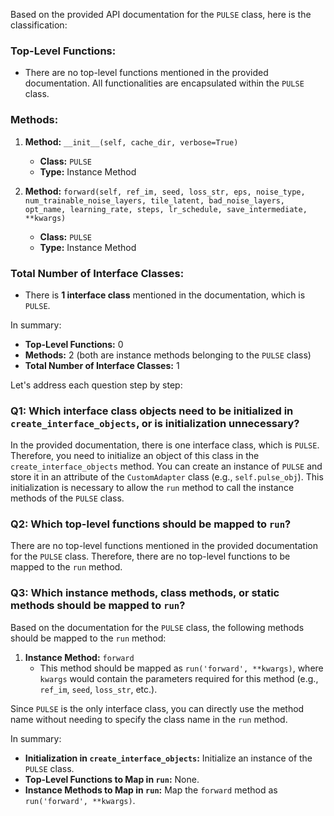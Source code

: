 Based on the provided API documentation for the `PULSE` class, here is the classification:

### Top-Level Functions:
- There are no top-level functions mentioned in the provided documentation. All functionalities are encapsulated within the `PULSE` class.

### Methods:
1. **Method:** `__init__(self, cache_dir, verbose=True)`
   - **Class:** `PULSE`
   - **Type:** Instance Method

2. **Method:** `forward(self, ref_im, seed, loss_str, eps, noise_type, num_trainable_noise_layers, tile_latent, bad_noise_layers, opt_name, learning_rate, steps, lr_schedule, save_intermediate, **kwargs)`
   - **Class:** `PULSE`
   - **Type:** Instance Method

### Total Number of Interface Classes:
- There is **1 interface class** mentioned in the documentation, which is `PULSE`. 

In summary:
- **Top-Level Functions:** 0
- **Methods:** 2 (both are instance methods belonging to the `PULSE` class)
- **Total Number of Interface Classes:** 1

Let's address each question step by step:

### Q1: Which interface class objects need to be initialized in `create_interface_objects`, or is initialization unnecessary?
In the provided documentation, there is one interface class, which is `PULSE`. Therefore, you need to initialize an object of this class in the `create_interface_objects` method. You can create an instance of `PULSE` and store it in an attribute of the `CustomAdapter` class (e.g., `self.pulse_obj`). This initialization is necessary to allow the `run` method to call the instance methods of the `PULSE` class.

### Q2: Which top-level functions should be mapped to `run`?
There are no top-level functions mentioned in the provided documentation for the `PULSE` class. Therefore, there are no top-level functions to be mapped to the `run` method.

### Q3: Which instance methods, class methods, or static methods should be mapped to `run`?
Based on the documentation for the `PULSE` class, the following methods should be mapped to the `run` method:

1. **Instance Method:** `forward`
   - This method should be mapped as `run('forward', **kwargs)`, where `kwargs` would contain the parameters required for this method (e.g., `ref_im`, `seed`, `loss_str`, etc.).

Since `PULSE` is the only interface class, you can directly use the method name without needing to specify the class name in the `run` method.

In summary:
- **Initialization in `create_interface_objects`:** Initialize an instance of the `PULSE` class.
- **Top-Level Functions to Map in `run`:** None.
- **Instance Methods to Map in `run`:** Map the `forward` method as `run('forward', **kwargs)`.